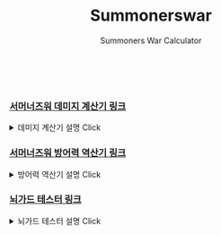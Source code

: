 
<header>
<h1>Summonerswar</h1>

<div>Summoners War Calculator</div>
</header>
<section>
<br/>
<h3><a href="https://veev23.github.io/2018-swar/DamageCalc" target="_blank">서머너즈워 데미지 계산기 링크</a></h3>
<details>
  <summary>데미지 계산기 설명 Click</summary>
  <h4>사용법</h4>
  <hr/>
 <p><b>자동세팅</b>을 이용하거나 실제 몹의 기본스텟을 채워줍니다.</p>
<img src="https://veev23.github.io/2018-swar/1.png">
  <p>사진처럼 나머지 스텟을 채워주고 <b>명예</b>와 <b>깃발</b> %를 채워줍니다.</p>
  <p><b>룬 강화 설정</b>은 룬이 강화가 덜 되었지만 12, 15강 등으로 강화하였을 때의 데미지를 구하고 싶을 때 이용합니다. 체크박스에 체크한 부위만 적용됩니다.</p>
  <p>해당 몬스터의 계수를 모른다면, 페이지 아래의 계수보는곳에 가서 확인합니다. 또는 자동세팅을 이용합니다.<br>영어인 자동세팅은 모든 몹의 계수가 있지만, 계수가 어떤 타입인지는 본인이 설정하여야 합니다.</p>
  <p><b>무슨계수?</b>는 계수가 어느 것에 의해 영향을 받는지 선택합니다.</p>
  <p><b>스킬계수</b>는 스킬의 계수를 입력합니다. 물이프 2스킬과 같이 단순 공격력 비례라면 1번 계수만 입력하면 되고, 물이프 1스킬의 경우는 (speed+210)/div 형식이므로 1번 계수에는 더하는 값인 210을, 2번 계수에는 나누는 값 div를 입력합니다.
  <br>계수를 음수(-)로 입력한다면, 크리티컬이 뜨지 않는 경우로 계산해줍니다.</p>
  <p><b>스킬작</b>은 스킬로 오르는 피해량을 말합니다. 풍조커 3스의 경우 스킬레벨을 다 올리면 30%의 데미지 증가가 있으므로, 30을 입력합니다.</p>
  <p><b>이계룬</b>은 투지룬이나 결의룬 등을 장착하였을 때 개수를 적습니다. 만약 투지룬 3세트를 장착하였다면 3을 입력합니다.</p>
  <p><b>적의 방어력</b>에는 데미지를 입을 대상의 방어력을 입력합니다. 만약 스킬이 풍조커 3스와 같은 방어무시 데미지라면 0 또는 공란으로 둡니다.</p>
  <p><b>방어력 약화</b>에는 데미지를 입을 대상이 방어력 약화 디버프에 걸렸다면 체크해주고, 아니라면 선택하지 말아주세요.</p>
  <p>다 작성하였다면 Enter키나 계산하기를 눌러주세요. </p>
<p>참고 1 : 입력칸에 아무 수도 적지 않으면 0으로 계산됩니다.</p>
<p>참고 2 : 결과값에 마우스를 대면 룬을 바꾸기 전 데미지도 표시됩니다.(룬 강화는 다 같이 적용됩니다.)</p>
<p>참고 3 : 항상 치명타가 뜨는 것으로 계산하며 치명타가 뜨지 않는 경우를 볼 때에는 명예건물 등 치피 관련한 것들을 0으로 만들면 됩니다.</p>
<p>참고 4 : 카이로스 등에서의 데미지를 알고 싶은데 길드레벨에 의한 %증가는 입력칸이 없으므로 다른 데에서 +해주시면 됩니다.</p>
<p>참고 5 : 자동세팅 -> 풍연에서 풍연의 계수는 1스와 3스 둘 다 풀스작 기준으로 세팅된 상태입니다.</p>
</details>
 </section>
 <section>
<h3><a href="https://veev23.github.io/2018-swar/defInversion" target="_blank">서머너즈워 방어력 역산기 링크</a></h3>
<details>
  <summary>방어력 역산기 설명 Click</summary>
<p>방어력에 의한 데미지 감소 1000/(1140*3.5+방어력)임을 이용하여 계산합니다.</p>
<p>계산기상의 데미지 : <a href="https://veev23.github.io/2018-swar/DamageCalc" target="_blank">계산기</a>에서 적의 방어력이 "0"일 때 나온 결과값을 입력합니다.</p>
<p><b>적에게 가한 데미지</b> : 실제로 때렸을 때 데미지를 입력합니다.</p>
<p><b>적의 기본 방어력</b> : 때린 적의 기본 방어력을 입력합니다.</p>
<p><b>방어력 감소</b> : 적이 방어력 감소가 걸렸을 때 데미지를 주었다면 선택합니다.</p>
<p><b>길드전</b> : 길드전이면서 적의 길드깃발이 최대치(방어력 20%)라고 가정합니다.</p>
<p><b>명예건물</b> : 적의 명예건물이 최대치(방어력 20%)라고 가정합니다.</p>
<br/>
<p>계산기상의 데미지는 소숫점을 버리고, 실제 데미지는 이론상 데미지에서 오차가 있기 때문에 결과값으로 나오는 방어력은 실제와의 차이가 있습니다.</p>
</details>
  
<h3><a href="https://veev23.github.io/2018-swar/emperor-garuda-raid" target="_blank">뇌가드 테스터 링크</a></h3>
<details>
  <summary>뇌가드 테스터 설명 Click</summary>
  </details>
  </section>
<footer>
  </footer>
